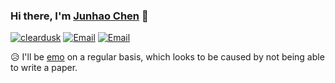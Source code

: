 ### Hi there, I'm [Junhao Chen](https://yisuanwang.github.io/) 👋

<a href="https://github.com/yisuanwang"><img src="https://komarev.com/ghpvc/?username=yisuanwang" alt="cleardusk" /></a>
<a href="mailto:yisuanwang@gmail.com"><img src="https://img.shields.io/badge/Email-yisuanwag@gmail.com-pink" alt="Email" /></a>
<a href="https://yisuanwang.github.io/"><img src="https://img.shields.io/badge/HomePage-Dream_How_Chen-gold" alt="Email" /></a>

😥 I'll be [emo](https://yisuanwang.github.io/emo) on a regular basis, which looks to be caused by not being able to write a paper.
